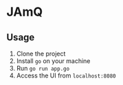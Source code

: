 # JAmQ


## Usage
1. Clone the project
2. Install `go` on your machine
3. Run `go run app.go`
4. Access the UI from `localhost:8080`

